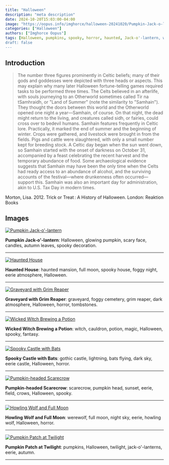 ```yaml
---
title: "Halloween"
description: "meta description"
date: 2024-10-20T15:03:00-04:00
image: "https://oopus.info/imghorce/halloween-20241020/Pumpkin-Jack-o-lantern.png"
categories: ["Halloween"]
authors: ["Imghorce Oopus"]
tags: [Halloween, pumpkins, spooky, horror, haunted, Jack-o'-lantern, werewolf, gothic, Grim Reaper, full moon, glowing pumpkin, scary face, candles, autumn leaves, spooky decoration, haunted mansion, spooky house, foggy night, eerie atmosphere, graveyard, foggy cemetery, dark atmosphere, tombstones, witch, cauldron, potion, magic, fantasy, lightning, bats flying, dark sky, eerie castle, scarecrow, pumpkin head, sunset, field, crows, night sky, howling wolf, twilight, autumn]
draft: false
---
```


## Introduction

> The number three figures prominently in Celtic beliefs; many of their gods and goddesses were depicted with three heads or aspects. This may explain why many later Halloween fortune-telling games required tasks to be performed three times. The Celts believed in an afterlife, with souls journeying to an Otherworld sometimes called Tir na tSamhraidh, or "Land of Summer" (note the similarity to "Samhain"). They thought the doors between this world and the Otherworld opened one night a year—Samhain, of course. On that night, the dead might return to the living, and creatures called sidh, or fairies, could cross over to bedevil humans.
> Samhain features frequently in Celtic lore. Practically, it marked the end of summer and the beginning of winter. Crops were gathered, and livestock were brought in from the fields. Pigs and cattle were slaughtered, with only a small number kept for breeding stock. A Celtic day began when the sun went down, so Samhain started with the onset of darkness on October 31, accompanied by a feast celebrating the recent harvest and the temporary abundance of food. Some archaeological evidence suggests that Samhain may have been the only time when the Celts had ready access to an abundance of alcohol, and the surviving accounts of the festival—where drunkenness often occurred—support this. Samhain was also an important day for administration, akin to U.S. Tax Day in modern times.

Morton, Lisa. 2012. Trick or Treat : A History of Halloween. London: Reaktion Books

## Images

[![Pumpkin Jack-o'-lantern](https://oopus.info/imghorce/halloween-20241020/Pumpkin-Jack-o-lantern.png)](https://oopus.info/imghorce/halloween-20241020/Pumpkin-Jack-o-lantern.png)

**Pumpkin Jack-o'-lantern**: Halloween, glowing pumpkin, scary face, candles, autumn leaves, spooky decoration.

---

 [![Haunted House](https://oopus.info/imghorce/halloween-20241020/Haunted-House.png)](https://oopus.info/imghorce/halloween-20241020/Haunted-House.png)

**Haunted House**: haunted mansion, full moon, spooky house, foggy night, eerie atmosphere, Halloween.

---

[![Graveyard with Grim Reaper](https://oopus.info/imghorce/halloween-20241020/Graveyard-with-Grim-Reaper.png)](https://oopus.info/imghorce/halloween-20241020/Graveyard-with-Grim-Reaper.png)

**Graveyard with Grim Reaper**: graveyard, foggy cemetery, grim reaper, dark atmosphere, Halloween, horror, tombstones.

---

 [![Wicked Witch Brewing a Potion](https://oopus.info/imghorce/halloween-20241020/Wicked-Witch-Brewing-a-Potion.png)](https://oopus.info/imghorce/halloween-20241020/Wicked-Witch-Brewing-a-Potion.png)

**Wicked Witch Brewing a Potion**: witch, cauldron, potion, magic, Halloween, spooky, fantasy.

---

 [![Spooky Castle with Bats](https://oopus.info/imghorce/halloween-20241020/Spooky-Castle-with-Bats.png)](https://oopus.info/imghorce/halloween-20241020/Spooky-Castle-with-Bats.png)

**Spooky Castle with Bats**: gothic castle, lightning, bats flying, dark sky, eerie castle, Halloween, horror.

---

[![Pumpkin-headed Scarecrow](https://oopus.info/imghorce/halloween-20241020/Pumpkin-headed-Scarecrow.png)](https://oopus.info/imghorce/halloween-20241020/Pumpkin-headed-Scarecrow.png)

**Pumpkin-headed Scarecrow**: scarecrow, pumpkin head, sunset, eerie, field, crows, Halloween, spooky.

---

[![Howling Wolf and Full Moon](https://oopus.info/imghorce/halloween-20241020/Howling-Wolf-and-Full-Moon.png)](https://oopus.info/imghorce/halloween-20241020/Howling-Wolf-and-Full-Moon.png)

**Howling Wolf and Full Moon**: werewolf, full moon, night sky, eerie, howling wolf, Halloween, horror.

---

[![Pumpkin Patch at Twilight](https://oopus.info/imghorce/halloween-20241020/Pumpkin-Patch-at-Twilight.png)](https://oopus.info/imghorce/halloween-20241020/Pumpkin-Patch-at-Twilight.png)

**Pumpkin Patch at Twilight**: pumpkins, Halloween, twilight, jack-o'-lanterns, eerie, autumn.

---
